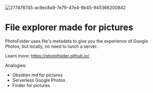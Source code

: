 ![277478745-ac9ec8a9-7e79-47e4-8b45-945366200842](https://github.com/PhotoFolder/app/assets/61973781/3b178d5d-ea4b-4980-a0dc-8037879cdebf)

# File explorer made for pictures

PhotoFolder uses file's metadata to give you the experience of Google Photos, but locally, no need to lunch a server.

Learn more: https://photofolder.github.io/

Analogies:
- Obsidian.md for pictures
- Serverless Google Photos
- Finder for pictures
